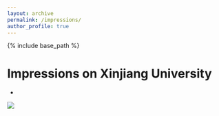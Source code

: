 ```yaml
---
layout: archive
permalink: /impressions/
author_profile: true
---
```


{% include base_path %}

Impressions on Xinjiang University
======
* 
![](/images/Graphical_Abstract.jpg)
